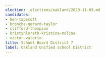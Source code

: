 ```yaml
---
election: _elections/oakland/2020-11-03.md
candidates:
- ben-tapscott
- bronche-gerard-taylor
- clifford-thompson
- kristynloreth-kristina-molina
- victor-valerio
title: School Board District 7
label: Oakland Unified School District
---
```

